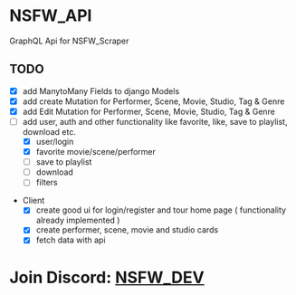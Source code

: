 # NSFW_API
GraphQL Api for NSFW_Scraper

## TODO
- [x] add ManytoMany Fields to django Models
- [x] add create Mutation for Performer, Scene, Movie, Studio, Tag & Genre
- [x] add Edit Mutation for Performer, Scene, Movie, Studio, Tag & Genre
- [ ] add user, auth and other functionality like favorite, like, save to playlist, download etc.
     - [x] user/login
     - [x] favorite movie/scene/performer
     - [ ] save to playlist
     - [ ] download 
     - [ ] filters
- Client
  - [x] create good ui for login/register and tour home page ( functionality already implemented )
  - [x] create performer, scene, movie and studio cards
  - [x] fetch data with api

# Join Discord: [NSFW_DEV](https://discord.gg/7GgzeRAZ7P)
